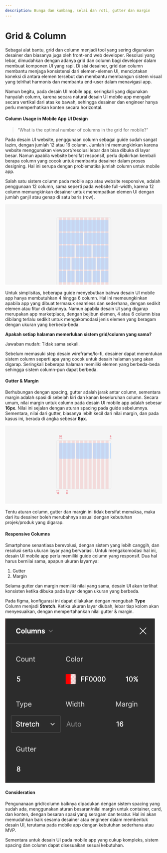```yaml
---
description: Bunga dan kumbang, selai dan roti, gutter dan margin
---
```


# Grid & Column

Sebagai alat bantu, grid dan column menjadi tool yang sering digunakan desainer dan biasanya juga oleh front-end web developer. Resolusi yang lebar, dimudahkan dengan adanya grid dan column bagi developer dalam membuat komponen UI yang rapi. Di sisi desainer, grid dan column membantu menjaga konsistensi dari elemen-elemen UI, menciptakan koneksi di antara elemen tersebut dan membantu membangun sistem visual yang telrihat harmonis dan membantu end-user dalam menavigasi app.

Namun begitu, pada desain UI mobile app, seringkali yang digunakan hanyalah column, karena secara natural desain UI mobile app mengalir secara vertikal dari atas ke bawah, sehingga desainer dan engineer hanya perlu memperhatikan konten secara horizontal.

#### Column Usage in Mobile App UI Design

> “What is the optimal number of columns in the grid for mobile?”

Pada desain UI website, penggunaan column sebagai guide sudah sangat lazim, dengan jumlah 12 atau 16 column. Jumlah ini memungkinkan karena website menggunakan viewport/resolusi lebar dan bisa dibuka di layar besar. Namun apabila website bersifat responsif, perlu dipikirkan kembali berapa column yang cocok untuk membantu desainer dalam proses designing. Hal ini serupa dengan problematika jumlah column untuk mobile app.&#x20;

Salah satu sistem column pada mobile app atau website responsive, adalah penggunaan 12 column, sama seperti pada website full-width, karena 12 column memungkinkan desainer untuk menempatkan elemen UI dengan jumlah ganjil atau genap di satu baris (row).

![12 columns untuk canvas mobile app](<../../../.gitbook/assets/image (3) (2).png>)

Untuk simplisitas, beberapa guide menyebutkan bahwa desain UI mobile app hanya membutuhkan 4 hingga 6 column. Hal ini memeungkinkan apabila app yang dibuat termasuk seamless dan sederhana, dengan sedikit elemen atau fitur di dalamnya. Namun apabila desain UI yang digarap merupakan app marketplace, dengan bejibun elemen, 4 atau 6 column bisa dibilang terlalu sedikit untuk mengakomodasi jenis elemen yang beragam dengan ukuran yang berbeda-beda.

**Apakah setiap halaman memerlukan sistem grid/column yang sama?**

Jawaban mudah: Tidak sama sekali.&#x20;

Sebelum memasuki step desain wireframe/lo-fi, desainer dapat menentukan sistem column seperti apa yang cocok untuk desain halaman yang akan digarap. Seringkali beberapa halaman memiliki elemen yang berbeda-beda sehingga sistem column-pun dapat berbeda.

#### Gutter & Margin

Berhubungan dengan spacing, gutter adalah jarak antar column, sementara margin adalah spasi di sebelah kiri dan kanan keseluruhan column. Secara umum, nilai margin untuk column pada desain UI mobile app adalah sebesar **16px**. Nilai ini sejalan dengan aturan spacing pada guide sebelumnya. Sementara, nilai dari gutter, biasanya lebih kecil dari nilai margin, dan pada kasus ini, berada di angka sebesar **8px**.

![Gutter & margin](<../../../.gitbook/assets/image (1) (1) (1).png>)

Tentu aturan column, gutter dan margin ini tidak bersifat memaksa, maka dari itu desainer boleh merubahnya sesuai dengan kebutuhan projek/produk yang digarap.

#### Responsive Columns

Smartphone senantiasa berevolusi, dengan sistem yang lebih canggih, dan resolusi serta ukuran layar yang bervariasi. Untuk mengakomodasi hal ini, desain UI mobile app perlu memiliki guide column yang responsif. Dua hal harus bernilai sama, apapun ukuran layarnya:

1. Gutter
2. Margin

Selama gutter dan margin memiliki nilai yang sama, desain UI akan terlihat konsisten ketika dibuka pada layar dengan ukuran yang berbeda.

Pada figma, konfigurasi ini dapat dilakukan dengan mengubah **Type** Column menjadi **Stretch**. Ketika ukuran layar diubah, lebar tiap kolom akan menyesuaikan, dengan mempertahankan nilai gutter & margin.

![Column type pada figma](<../../../.gitbook/assets/Screen Shot 2022-08-05 at 15.43.40.png>)

#### Consideration

Pengunanaan grid/column baiknya dipadukan dengan sistem spacing yang sudah ada, menggunakan aturan besaran/nilai margin untuk container, card, dan konten, dengan besaran spasi yang seragam dan teratur. Hal ini akan memudahkan baik sesama desainer atau engineer dalam membentuk desain UI, terutama pada mobile app dengan kebutuhan sederhana atau MVP.

Sementara untuk desain UI pada mobile app yang cukup kompleks, sistem spacing dan column dapat disesuaikan sesuai kebutuhan.
